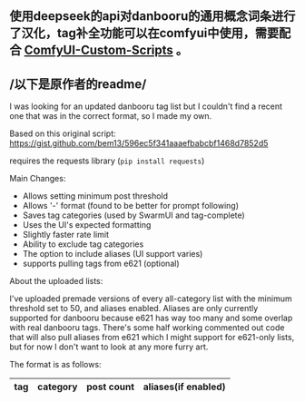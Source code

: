 使用deepseek的api对danbooru的通用概念词条进行了汉化，tag补全功能可以在comfyui中使用，需要配合
[ComfyUI-Custom-Scripts](https://github.com/pythongosssss/ComfyUI-Custom-Scripts) 。
---
/以下是原作者的readme/
---
I was looking for an updated danbooru tag list but I couldn't find a recent one that was in the correct format, so I made my own.

Based on this original script: https://gist.github.com/bem13/596ec5f341aaaefbabcbf1468d7852d5

requires the requests library (`pip install requests`)

Main Changes:
- Allows setting minimum post threshold
- Allows '-' format (found to be better for prompt following)
- Saves tag categories (used by SwarmUI and tag-complete)
- Uses the UI's expected formatting
- Slightly faster rate limit
- Ability to exclude tag categories
- The option to include aliases (UI support varies)
- supports pulling tags from e621 (optional)

About the uploaded lists:

I've uploaded premade versions of every all-category list with the minimum threshold set to 50, and aliases enabled. Aliases are only currently supported for danbooru because e621 has way too many and some overlap with real danbooru tags. There's some half working commented out code that will also pull aliases from e621 which I might support for e621-only lists, but for now I don't want to look at any more furry art.

The format is as follows:

|tag|category|post count|aliases(if enabled)|
|---|--------|----------|-----------------------------------------|
